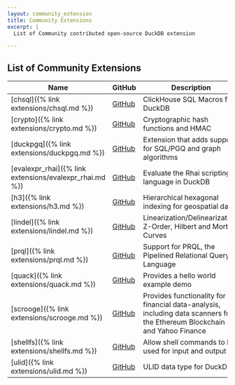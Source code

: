 ```yaml
---
layout: community_extension
title: Community Extensions
excerpt: |
  List of Community contributed open-source DuckDB extension 

---
```


## List of Community Extensions

|                          Name                           |                                               GitHub                                               |                                                        Description                                                        |
|---------------------------------------------------------|----------------------------------------------------------------------------------------------------|---------------------------------------------------------------------------------------------------------------------------|
| [chsql]({% link extensions/chsql.md %})                 | [<span class=github>GitHub</span>](https://github.com/lmangani/duckdb-extension-clickhouse-sql)    | ClickHouse SQL Macros for DuckDB                                                                                          |
| [crypto]({% link extensions/crypto.md %})               | [<span class=github>GitHub</span>](https://github.com/rustyconover/duckdb-crypto-extension)        | Cryptographic hash functions and HMAC                                                                                     |
| [duckpgq]({% link extensions/duckpgq.md %})             | [<span class=github>GitHub</span>](https://github.com/cwida/duckpgq-extension)                     | Extension that adds support for SQL/PGQ and graph algorithms                                                              |
| [evalexpr_rhai]({% link extensions/evalexpr_rhai.md %}) | [<span class=github>GitHub</span>](https://github.com/rustyconover/duckdb-evalexpr-rhai-extension) | Evaluate the Rhai scripting language in DuckDB                                                                            |
| [h3]({% link extensions/h3.md %})                       | [<span class=github>GitHub</span>](https://github.com/isaacbrodsky/h3-duckdb)                      | Hierarchical hexagonal indexing for geospatial data                                                                       |
| [lindel]({% link extensions/lindel.md %})               | [<span class=github>GitHub</span>](https://github.com/rustyconover/duckdb-lindel-extension)        | Linearization/Delinearization, Z-Order, Hilbert and Morton Curves                                                         |
| [prql]({% link extensions/prql.md %})                   | [<span class=github>GitHub</span>](https://github.com/ywelsch/duckdb-prql)                         | Support for PRQL, the Pipelined Relational Query Language                                                                 |
| [quack]({% link extensions/quack.md %})                 | [<span class=github>GitHub</span>](https://github.com/hannes/quack)                                | Provides a hello world example demo                                                                                       |
| [scrooge]({% link extensions/scrooge.md %})             | [<span class=github>GitHub</span>](https://github.com/pdet/Scrooge-McDuck)                         | Provides functionality for financial data-analysis, including data scanners for the Ethereum Blockchain and Yahoo Finance |
| [shellfs]({% link extensions/shellfs.md %})             | [<span class=github>GitHub</span>](https://github.com/rustyconover/duckdb-shellfs-extension)       | Allow shell commands to be used for input and output                                                                      |
| [ulid]({% link extensions/ulid.md %})                   | [<span class=github>GitHub</span>](https://github.com/Maxxen/duckdb_ulid)                          | ULID data type for DuckDB                                                                                                 |

